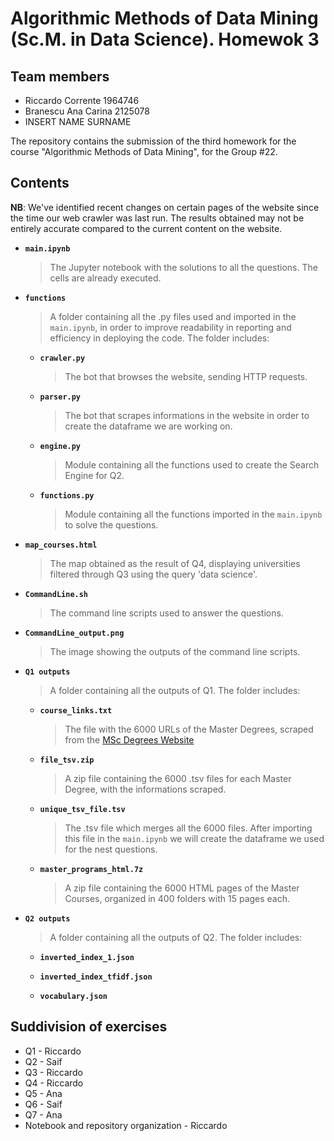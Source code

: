 # Algorithmic Methods of Data Mining (Sc.M. in Data Science). Homewok 3

## Team members
* Riccardo Corrente 1964746
* Branescu Ana Carina 2125078
* INSERT NAME SURNAME 

The repository contains the submission of the third homework for the course "Algorithmic Methods of Data Mining", for the Group #22.
## Contents

**NB**: We've identified recent changes on certain pages of the website since the time our web crawler was last run. The results obtained may not be entirely accurate compared to the current content on the website.

* __`main.ipynb`__
    > The Jupyter notebook with the solutions to all the questions. The cells are already executed.
* __`functions`__
    > A folder containing all the .py files used and imported in the `main.ipynb`, in order to improve readability in reporting and efficiency in deploying the code. The folder includes:
    * __`crawler.py`__
        > The bot that browses the website, sending HTTP requests.
    * __`parser.py`__
        > The bot that scrapes informations in the website in order to create the dataframe we are working on.
    * __`engine.py`__
        > Module containing all the functions used to create the Search Engine for Q2.
    * __`functions.py`__
        > Module containing all the functions imported in the `main.ipynb` to solve the questions.
* __`map_courses.html`__
    > The map obtained as the result of Q4, displaying universities filtered through Q3 using the query 'data science'.
* __`CommandLine.sh`__
    > The command line scripts used to answer the questions.
* __`CommandLine_output.png`__
    > The image showing the outputs of the command line scripts.
* __`Q1 outputs`__
    > A folder containing all the outputs of Q1. The folder includes:
    * __`course_links.txt`__
        > The file with the 6000 URLs of the Master Degrees, scraped from the [MSc Degrees Website](https://www.findamasters.com/masters-degrees/msc-degrees/)
    * __`file_tsv.zip`__
        > A zip file containing the 6000 .tsv files for each Master Degree, with the informations scraped.
    * __`unique_tsv_file.tsv`__
        > The .tsv file which merges all the 6000 files. After importing this file in the `main.ipynb` we will create the dataframe we used for the nest questions.
    * __`master_programs_html.7z`__
        > A zip file containing the 6000 HTML pages of the Master Courses, organized in 400 folders with 15 pages each.
* __`Q2 outputs`__
    > A folder containing all the outputs of Q2. The folder includes:
    * __`inverted_index_1.json`__
        > 
    * __`inverted_index_tfidf.json`__
        > 
    * __`vocabulary.json`__
        > 
## Suddivision of exercises
* Q1 - Riccardo
* Q2 - Saif
* Q3 - Riccardo
* Q4 - Riccardo
* Q5 - Ana
* Q6 - Saif
* Q7 - Ana
* Notebook and repository organization - Riccardo
    
